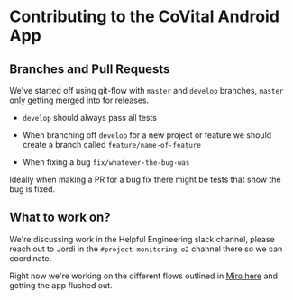 # Contributing to the CoVital Android App

## Branches and Pull Requests

We've started off using git-flow with `master` and `develop` branches, `master` only getting merged into for releases.

* `develop` should always pass all tests

* When branching off `develop` for a new project or feature we should create a branch called `feature/name-of-feature`

* When fixing a bug `fix/whatever-the-bug-was`

Ideally when making a PR for a bug fix there might be tests that show the bug is fixed.

## What to work on?

We're discussing work in the Helpful Engineering slack channel, please reach out to Jordi in the `#project-monitoring-o2` channel there so we can coordinate.

Right now we're working on the different flows outlined in [Miro here]() and getting the app flushed out.

